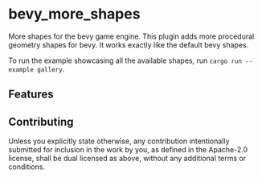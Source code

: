 # bevy_more_shapes
More shapes for the bevy game engine. This plugin adds more procedural geometry shapes for bevy.
It works exactly like the default bevy shapes.

To run the example showcasing all the available shapes, run `cargo run --example gallery`.

## Features



## Contributing

Unless you explicitly state otherwise, any contribution intentionally submitted for inclusion in the work by you, as defined in the Apache-2.0 license, shall be dual licensed as above, without any additional terms or conditions.